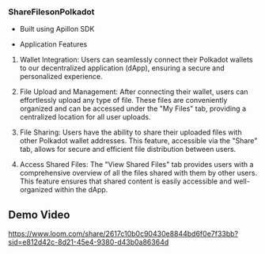 ### ShareFilesonPolkadot

- Built using Apillon SDK

* Application Features

1. Wallet Integration: Users can seamlessly connect their Polkadot wallets to our decentralized application (dApp), ensuring a secure and personalized experience.

2. File Upload and Management: After connecting their wallet, users can effortlessly upload any type of file. These files are conveniently organized and can be accessed under the "My Files" tab, providing a centralized location for all user uploads.

3. File Sharing: Users have the ability to share their uploaded files with other Polkadot wallet addresses. This feature, accessible via the "Share" tab, allows for secure and efficient file distribution between users.

4. Access Shared Files: The "View Shared Files" tab provides users with a comprehensive overview of all the files shared with them by other users. This feature ensures that shared content is easily accessible and well-organized within the dApp.

## Demo Video

https://www.loom.com/share/2617c10b0c90430e8844bd6f0e7f33bb?sid=e812d42c-8d21-45e4-9380-d43b0a86364d

